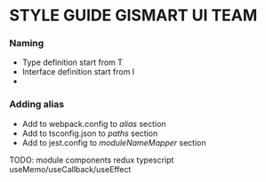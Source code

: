 # STYLE GUIDE GISMART UI TEAM

### Naming

* Type definition start from T  
* Interface definition start from I  
* 

### Adding alias

* Add to webpack.config to *alias* section  
* Add to tsconfig.json to *paths* section  
* Add to jest.config to *moduleNameMapper* section  

TODO:
module
components
redux
typescript
useMemo/useCallback/useEffect
